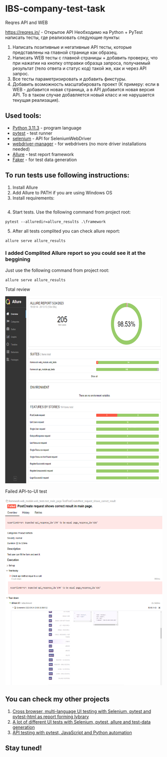 # IBS-company-test-task

Reqres API and WEB

https://reqres.in/ - Открытое API
Необходимо на Python + PyTest написать тесты, где реализовать следующие пункты:

1) Написать позитивные и негативные API тесты, которые представлены на главной странице как образец.
2) Написать WEB тесты с главной страницы + добавить проверку, что при нажатии на кнопку отправки образца запроса,
   получаемый результат (тело ответа и статус код) такой же, как и через API запрос.
3) Все тесты параметризировать и добавить фикстуры.
4) Добавить возможность масштабировать проект (К примеру: если в WEB - добавится новая страница, а в API добавится новая
   версия API. То в таком случае добавляется новый класс и не нарушается текущая реализация).

## Used tools:

+ [Python 3.11.3](https://www.python.org/downloads/) - program language
+ [pytest](https://docs.pytest.org/en/7.3.x/) - test runner
+ [selenium](https://pypi.org/project/selenium/) - API for SeleniumWebDriver
+ [webdriver-manager](https://github.com/SergeyPirogov/webdriver_manager) - for webdrivers (no more driver installations
  needed)
+ [Allure](https://github.com/allure-framework/allure-python) - test report framework
+ [Faker](https://pypi.org/project/Faker/) - for test data generation

## To run tests use following instructions:

1. Install Allure
2. Add Allure to PATH if you are using Windows OS
3. Install requirements:

```shell

```

4. Start tests. Use the following command from project root:

```shell
pytest --alluredir=allure_results .\framework
```

5. After all tests complited you can check allure report:

```shell
allure serve allure_results
```

### I added Complited Allure report so you could see it at the beggining

Just use the following command from project root:

```shell
allure serve allure_results
```

Total review

<img src="img/allure_report.png" height="600" width="1200" alt="allure report">

Failed API-to-UI test

<img src="img/failed_test.png" height="600" width="1200" alt="failed test">

## You can check my other projects

1. [Cross browser, multi-language UI testing with Selenium, pytest and pytest-html as report forming lybrary](https://github.com/Lexxx42/final_test_project)
2. [A lot of different UI tests with Selenium, pytest, allure and test-data generation](https://github.com/Lexxx42/testing_framework_selenium_pytest)
3. [API testing with pytest, JavaScript and Python automation](https://github.com/Lexxx42/testing-api-telegram)

## Stay tuned!
